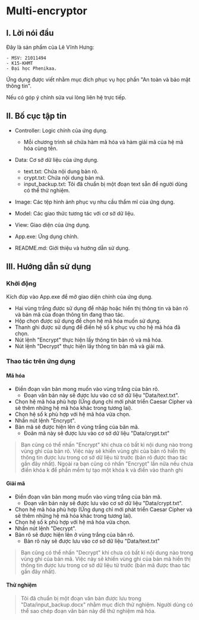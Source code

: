 # Multi-encryptor

## I. Lời nói đầu

Đây là sản phẩm của Lê Vĩnh Hưng:

    - MSV: 21011494
    - K15-KHMT
    - Đại học Phenikaa.

Ứng dụng được viết nhằm mục đích phục vụ học phần "An toàn và bảo mật thông tin".

Nếu có góp ý chỉnh sửa vui lòng liên hệ trực tiếp.

## II. Bố cục tập tin

- Controller: Logic chính của ứng dụng.

    - Mỗi chương trình sẽ chứa hàm mã hóa và hàm giải mã của hệ mã hóa cùng tên.
 
- Data: Cơ sở dữ liệu của ứng dụng.

    - text.txt: Chứa nội dung bản rõ.
    - crypt.txt: Chứa nội dung bản mã.
    - input_backup.txt: Tôi đã chuẩn bị một đoạn text sẵn để người dùng có thể thử nghiệm.

- Image: Các tệp hình ảnh phục vụ nhu cầu thẩm mĩ của ứng dụng.

- Model: Các giao thức tương tác với cơ sở dữ liệu.

- View: Giao diện của ứng dụng.

- App.exe: Ứng dụng chính.

- README.md: Giới thiệu và hướng dẫn sử dụng.

## III. Hướng dẫn sử dụng

### Khởi động

Kích đúp vào App.exe để mở giao diện chính của ứng dụng.

- Hai vùng trắng được sử dụng để nhập hoặc hiển thị thông tin và bản rõ và bản mã của đoạn thông tin đang thao tác.
- Hộp chọn được sử dụng để chọn hệ mã hóa muốn sử dụng.
- Thanh ghi được sử dụng để điền hệ số k phục vụ cho hệ mã hóa đã chọn.
- Nút lệnh "Encrypt" thực hiện lấy thông tin bản rõ và mã hóa.
- Nút lệnh "Decrypt" thực hiện lấy thông tin bản mã và giải mã.

### Thao tác trên ứng dụng

#### Mã hóa

- Điền đoạn văn bản mong muốn vào vùng trắng của bản rõ.
  - Đoạn văn bản này sẽ được lưu vào cơ sở dữ liệu "Data/text.txt".
- Chọn hệ mã hóa phù hợp (Ứng dụng chỉ mới phát triển Caesar Cipher và sẽ thêm
những hệ mã hóa khác trong tương lai).
- Chọn hệ số k phù hợp với hệ mã hóa vừa chọn.
- Nhấn nút lệnh "Encrypt".
- Bản mã sẽ được hiện lên ở vùng trắng của bãn mã.
  - Đoãn mã này sẽ được lưu vào cơ sở dữ liệu "Data/crypt.txt"

> Bạn cũng có thể nhấn "Encrypt" khi chưa có bất kì nội dung nào trong vùng ghi của bản rõ. 
> Việc này sẽ khiến vùng ghi của bản rõ hiển thị thông tin được lưu trong cơ sở dữ liệu từ trước (bản rõ được thao tác gần đây nhất).
> Ngoài ra bạn cũng có nhấn "Encrypt" lần nữa nếu chưa điền khóa k để phần mềm tự tạo một khóa k và điền vào thanh ghi

#### Giải mã

- Điền đoạn văn bản mong muốn vào vùng trắng của bản mã.
  - Đoạn văn bản này sẽ được lưu vào cơ sở dữ liệu "Data/crypt.txt".
- Chọn hệ mã hóa phù hợp (Ứng dụng chỉ mới phát triển Caesar Cipher và sẽ thêm
  những hệ mã hóa khác trong tương lai).
- Chọn hệ số k phù hợp với hệ mã hóa vừa chọn.
- Nhấn nút lệnh "Decrypt".
- Bản rõ sẽ được hiện lên ở vùng trắng của bãn rõ.
  - Bản rõ này sẽ được lưu vào cơ sở dữ liệu "Data/text.txt"

> Bạn cũng có thể nhấn "Decrypt" khi chưa có bất kì nội dung nào trong vùng ghi của bản mã.
> Việc này sẽ khiến vùng ghi của bản mã hiển thị thông tin được lưu trong cơ sở dữ liệu từ trước (bản mã được thao tác gần đây nhất).

#### Thử nghiệm

> Tôi đã chuẩn bị một đoạn văn bản được lưu trong "Data/input_backup.docx" nhằm mục đích thử nghiệm.
> Người dùng có thể sao chép đoạn văn bản này để thử nghiệm mã hóa.
